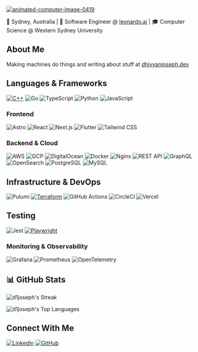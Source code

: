 <a href="https://www.animatedimages.org/cat-computer-56.htm"><img src="https://www.animatedimages.org/data/media/56/animated-computer-image-0419.gif" border="0" alt="animated-computer-image-0419" /></a>

📍 Sydney, Australia | 💼 Software Engineer @ [leonardo.ai](https://leonardo.ai/) | 🎓 Computer Science @ Western Sydney University

## About Me

Making machines do things and writing about stuff at [dhivyanjoseph.dev](https://dhivyanjoseph.dev/)

## Languages & Frameworks
[![C++](https://img.shields.io/badge/C++-%2300599C.svg?logo=c%2B%2B&logoColor=white)](#)
![Go](https://img.shields.io/badge/-Go-00ADD8?style=flat-square&logo=go&logoColor=white)
![TypeScript](https://img.shields.io/badge/-TypeScript-3178C6?style=flat-square&logo=typescript&logoColor=white)
![Python](https://img.shields.io/badge/-Python-3776AB?style=flat-square&logo=python&logoColor=white)
![JavaScript](https://img.shields.io/badge/-JavaScript-F7DF1E?style=flat-square&logo=javascript&logoColor=black)

### Frontend
![Astro](https://img.shields.io/badge/-Astro-BC52EE?style=flat-square&logo=astro&logoColor=white)
![React](https://img.shields.io/badge/-React-61DAFB?style=flat-square&logo=react&logoColor=black)
![Next.js](https://img.shields.io/badge/-Next.js-000000?style=flat-square&logo=next.js&logoColor=white)
![Flutter](https://img.shields.io/badge/-Flutter-02569B?style=flat-square&logo=flutter&logoColor=white)
![Tailwind CSS](https://img.shields.io/badge/-Tailwind_CSS-38B2AC?style=flat-square&logo=tailwind-css&logoColor=white)

### Backend & Cloud
![AWS](https://img.shields.io/badge/-AWS-FF9900?style=flat-square&logo=amazonaws&logoColor=white)
![GCP](https://img.shields.io/badge/-GCP-4285F4?style=flat-square&logo=google-cloud&logoColor=white)
![DigitalOcean](https://img.shields.io/badge/-DigitalOcean-0167ff?style=flat-square&logo=digitalocean&logoColor=white)
![Docker](https://img.shields.io/badge/-Docker-2496ED?style=flat-square&logo=docker&logoColor=white)
![Nginx](https://img.shields.io/badge/-Nginx-009639?style=flat-square&logo=nginx&logoColor=white)
![REST API](https://img.shields.io/badge/-REST_API-02569B?style=flat-square&logo=fastapi&logoColor=white)
![GraphQL](https://img.shields.io/badge/-GraphQL-E10098?style=flat-square&logo=graphql&logoColor=white)
![OpenSearch](https://img.shields.io/badge/-OpenSearch-005EB8?style=flat-square&logoColor=white)
![PostgreSQL](https://img.shields.io/badge/-PostgreSQL-336791?style=flat-square&logo=postgresql&logoColor=white)
![MySQL](https://img.shields.io/badge/-MySQL-4479A1?style=flat-square&logo=mysql&logoColor=white)

## Infrastructure & DevOps
![Pulumi](https://img.shields.io/badge/-Pulumi-8A3391?style=flat-square&logo=pulumi&logoColor=white)
[![Terraform](https://img.shields.io/badge/Terraform-844FBA?logo=terraform&logoColor=fff)](#)
![GitHub Actions](https://img.shields.io/badge/-GitHub_Actions-2088FF?style=flat-square&logo=github-actions&logoColor=white)
![CircleCI](https://img.shields.io/badge/-CircleCI-343434?style=flat-square&logo=circleci&logoColor=white)
![Vercel](https://img.shields.io/badge/-Vercel-000000?style=flat-square&logo=vercel&logoColor=white)

## Testing
![Jest](https://img.shields.io/badge/-Jest-C21325?style=flat-square&logo=jest&logoColor=white)
[![Playwright](https://custom-icon-badges.demolab.com/badge/Playwright-2EAD33?logo=playwright&logoColor=fff)](#)

### Monitoring & Observability
![Grafana](https://img.shields.io/badge/-Grafana-F46800?style=flat-square&logo=grafana&logoColor=white)
![Prometheus](https://img.shields.io/badge/-Prometheus-E6522C?style=flat-square&logo=prometheus&logoColor=white)
![OpenTelemetry](https://img.shields.io/badge/-OpenTelemetry-000000?style=flat-square&logoColor=white)

## 📊 GitHub Stats

![d1joseph's Streak](https://github-readme-streak-stats.herokuapp.com/?user=d1joseph&theme=vue-dark&hide_border=true)

![d1joseph's Top Languages](https://github-readme-stats.vercel.app/api/top-langs/?username=d1joseph&theme=vue-dark&show_icons=true&hide_border=true&layout=compact)

## Connect With Me

[![LinkedIn](https://img.shields.io/badge/-LinkedIn-0077B5?style=flat-square&logo=linkedin&logoColor=white)](https://linkedin.com/in/dhivyanjoseph)
[![GitHub](https://img.shields.io/badge/-GitHub-181717?style=flat-square&logo=github&logoColor=white)](https://github.com/d1joseph)
